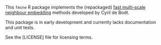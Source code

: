 This `fmsne` R package implements the (repackaged) [fast multi-scale
neighbour embedding](https://github.com/lgatto/Fast_Multi-scale_NE)
methods developed by Cyril de Bodt.

This package is in early development and currently lacks documentation
and unit tests.

See the [LICENSE] file for licensing terms.

